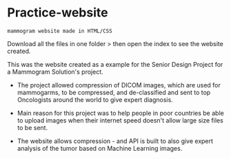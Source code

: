 # Practice-website

```
mammogram website made in HTML/CSS
```

Download all the files in one folder > then open the index to see the website created. 

This was the website created as a example for the Senior Design Project for a Mammogram Solution's project. 
 * The project allowed compression of DICOM images, which are used for mammogarms, to be compressed, and de-classified and sent 
 to top Oncologists around the world to give expert diagnosis. 
 
 * Main reason for this project was to help people in poor countries be able to upload images when their internet speed doesn't allow
 large size files to be sent. 
 
 * The website allows compression - and API is built to also give expert analysis of the tumor based on Machine Learning images. 
